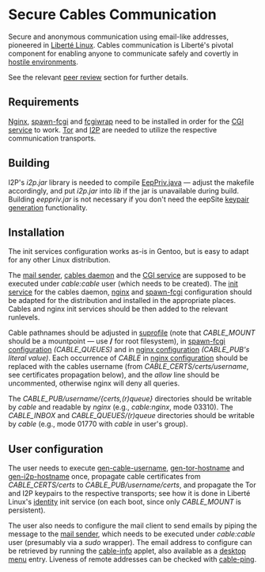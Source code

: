 # Secure Cables Communication

Secure and anonymous communication using email-like addresses, pioneered in [Liberté Linux](http://dee.su/liberte).
Cables communication is Liberté's pivotal component for enabling anyone to communicate safely and covertly in [hostile environments](http://dee.su/liberte-motivation).

See the relevant [peer review](http://dee.su/liberte-peer-review) section for further details.

## Requirements

[Nginx](http://nginx.org/), [spawn-fcgi](http://redmine.lighttpd.net/projects/spawn-fcgi) and [fcgiwrap](http://nginx.localdomain.pl/wiki/FcgiWrap) need to be installed in order for the [CGI service](https://github.com/mkdesu/cables/blob/master/src/service.c) to work. [Tor](https://www.torproject.org/) and [I2P](http://www.i2p2.de/) are needed to utilize the respective communication transports.

## Building

I2P's _i2p.jar_ library is needed to compile [EepPriv.java](https://github.com/mkdesu/cables/blob/master/src/su/dee/i2p/EepPriv.java) — adjust the makefile accordingly, and put _i2p.jar_ into _lib_ if the jar is unavailable during build. Building _eeppriv.jar_ is not necessary if you don't need the eepSite [keypair generation](https://github.com/mkdesu/cables/blob/master/cable/gen-i2p-hostname) functionality.

## Installation

The init services configuration works as-is in Gentoo, but is easy to adapt for any other Linux distribution.

The [mail sender](https://github.com/mkdesu/cables/blob/master/cable/send), [cables daemon](https://github.com/mkdesu/cables/blob/master/src/daemon.c) and the [CGI service](https://github.com/mkdesu/cables/blob/master/src/service.c) are supposed to be executed under _cable:cable_ user (which needs to be created). The [init service](https://github.com/mkdesu/cables/blob/master/init/cabled) for the cables daemon, [nginx](https://github.com/mkdesu/cables/blob/master/conf/nginx.conf) and [spawn-fcgi](https://github.com/mkdesu/cables/blob/master/conf/spawn-fcgi.cable) configuration should be adapted for the distribution and installed in the appropriate places. Cables and nginx init services should be then added to the relevant runlevels.

Cable pathnames should be adjusted in [suprofile](https://github.com/mkdesu/cables/blob/master/cable/suprofile) (note that _CABLE_MOUNT_ should be a mountpoint — use **/** for root filesystem), in [spawn-fcgi configuration](https://github.com/mkdesu/cables/blob/master/conf/spawn-fcgi.cable) _(CABLE_QUEUES)_ and in [nginx configuration](https://github.com/mkdesu/cables/blob/master/conf/nginx.conf) _(CABLE_PUB's literal value)_. Each occurrence of _CABLE_ in [nginx configuration](https://github.com/mkdesu/cables/blob/master/conf/nginx.conf) should be replaced with the cables username (from _CABLE_CERTS/certs/username_, see certificates propagation below), and the _allow_ line should be uncommented, otherwise nginx will deny all queries.

The _CABLE_PUB/username/{certs,(r)queue}_ directories should be writable by _cable_ and readable by _nginx_ (e.g., _cable:nginx_, mode 03310). The _CABLE_INBOX_ and _CABLE_QUEUES/(r)queue_ directories should be writable by _cable_ (e.g., mode 01770 with _cable_ in user's group).

## User configuration

The user needs to execute [gen-cable-username](https://github.com/mkdesu/cables/blob/master/cable/gen-cable-username), [gen-tor-hostname](https://github.com/mkdesu/cables/blob/master/cable/gen-tor-hostname) and [gen-i2p-hostname](https://github.com/mkdesu/cables/blob/master/cable/gen-i2p-hostname) once, propagate cable certificates from _CABLE_CERTS/certs_ to _CABLE_PUB/username/certs_, and propagate the Tor and I2P keypairs to the respective transports; see how it is done in Liberté Linux's [identity](https://github.com/mkdesu/liberte/blob/master/src/etc/init.d/identity) init service (on each boot, since only _CABLE_MOUNT_ is persistent).

The user also needs to configure the mail client to send emails by piping the message to the [mail sender](https://github.com/mkdesu/cables/blob/master/cable/send), which needs to be executed under _cable:cable_ user (presumably via a _sudo_ wrapper). The email address to configure can be retrieved by running the [cable-info](https://github.com/mkdesu/cables/blob/master/bin/cable-info) applet, also available as a [desktop menu](https://github.com/mkdesu/cables/blob/master/share/cable-info.desktop) entry. Liveness of remote addresses can be checked with [cable-ping](https://github.com/mkdesu/cables/blob/master/cable/cable-ping).
